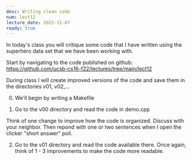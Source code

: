 ```yaml
---
desc: Writing clean code
num: lect12
lecture_date: 2022-11-07
ready: true
---
```


In today's class you will critique some code that I have written using the superhero data set that we have been working with.

Start by navigating to the code published on github:
<https://github.com/ucsb-cs16-f22/lectures/tree/main/lect12>

During class I will create improved versions of the code and save them in the directories v01, v02,...

0. We'll begin by writing a Makefile 

1. Go to the v00 directory and read the code in demo.cpp

Think of one change to improve how the code is organized. Discuss with your neighbor. Then repond with one or two sentences when I open the clicker "short answer" poll.

2. Go to the v01 directory and read the code available there.
Once again, think of 1 - 3 improvements to make the code more readable.

 




